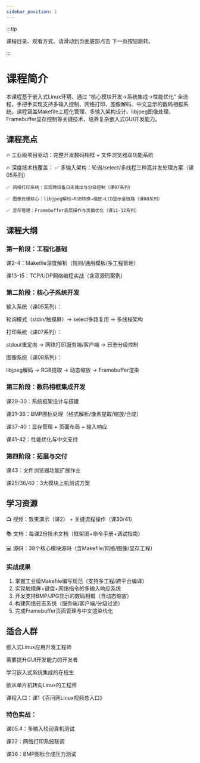 ```yaml
---
sidebar_position: 1
---
```


:::tip

课程目录、观看方式、请滑动到页面底部点击 下一页按钮跳转。

:::

# 课程简介
本课程基于嵌入式Linux环境，通过 “核心模块开发→系统集成→性能优化” 全流程，手把手实现支持多输入控制、网络打印、图像解码、中文显示的数码相框系统。课程涵盖Makefile工程化管理、多输入架构设计、libjpeg图像处理、Framebuffer显存控制等关键技术，培养复杂嵌入式GUI开发能力。

## 课程亮点
🔥 工业级项目驱动：完整开发数码相框 + 文件浏览器双功能系统

🔥 深度技术栈覆盖：
    ✅ 多输入架构：轮询/select/多线程三种高并发处理方案（课05系列）

    ✅ 网络打印系统：实现跨设备日志输出与分级控制（课07系列）

    ✅ 图像处理核心：libjpeg解码→RGB转换→缩放→LCD显示全链路（课08系列）

    ✅ 显存管理：Framebuffer底层操作与页面优化（课11-12系列）

## 课程大纲
### 第一阶段：工程化基础
课2-4：Makefile深度解析（规则/通用模板/多工程管理）

课13-15：TCP/UDP网络编程实战（含双源码案例）

### 第二阶段：核心子系统开发
输入系统（课05系列）：

轮询模式（stdin/触摸屏）→ select多路复用 → 多线程架构

打印系统（课07系列）：

stdout重定向 → 网络打印服务端/客户端 → 日志分级控制

图像系统（课08系列）：

libjpeg解码 → RGB提取 → 动态缩放 → Framebuffer渲染

### 第三阶段：数码相框集成开发

课29-30：系统框架设计与搭建

课31-36：BMP图标处理（格式解析/像素提取/缩放/合成）

课37-40：显存管理 + 页面布局 + 输入响应

课41-42：性能优化与中文支持

### 第四阶段：拓展与交付

课43：文件浏览器功能扩展作业

课25/36/40：3大模块上机测试方案

## 学习资源
📺 视频：效果演示（课2） + 关键流程操作（课30/41）

📚 文档：每课2份技术文档（框架图+命令手册+调试指南）

💻 源码：38个核心模块源码（含Makefile/网络/图像/显存工程）

### 实战成果

1. 掌握工业级Makefile编写规范（支持多工程/跨平台编译）  
2. 实现触摸屏+键盘+网络指令的多输入响应系统  
3. 开发支持BMP/JPG显示的数码相框（含动态缩放）  
4. 构建网络日志系统（服务端/客户端/分级过滤）  
5. 完成Framebuffer页面管理与中文渲染优化  

## 适合人群
嵌入式Linux应用开发工程师

需要提升GUI开发能力的开发者

学习嵌入式系统集成的在校生

欲从单片机转向Linux的工程师

课程入口：课1《百问网Linux视频总入口》

### 特色实战：

课05.4：多输入轮询真机测试

课22：网络打印系统联调

课36：BMP图标合成压力测试
